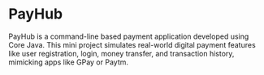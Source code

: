 # PayHub
PayHub is a command-line based payment application developed using  Core Java.   This mini project simulates real-world digital payment features like user  registration, login, money transfer, and transaction history, mimicking  apps like GPay or Paytm.
